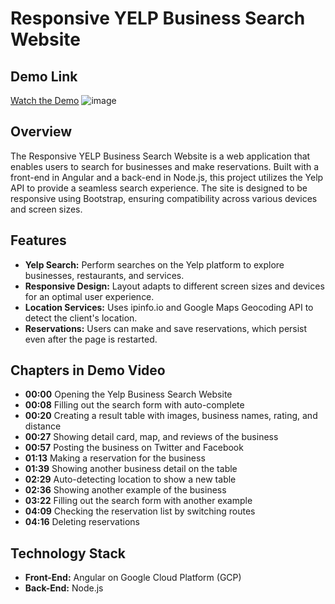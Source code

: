 # Responsive YELP Business Search Website

## Demo Link
[Watch the Demo](https://www.youtube.com/watch?v=LQl_pRFscUU)
![image](https://github.com/user-attachments/assets/7fcea364-d551-4e06-99f7-00e374acd7c6)


## Overview
The Responsive YELP Business Search Website is a web application that enables users to search for businesses and make reservations. Built with a front-end in Angular and a back-end in Node.js, this project utilizes the Yelp API to provide a seamless search experience. The site is designed to be responsive using Bootstrap, ensuring compatibility across various devices and screen sizes.

## Features
- **Yelp Search:** Perform searches on the Yelp platform to explore businesses, restaurants, and services.
- **Responsive Design:** Layout adapts to different screen sizes and devices for an optimal user experience.
- **Location Services:** Uses ipinfo.io and Google Maps Geocoding API to detect the client's location.
- **Reservations:** Users can make and save reservations, which persist even after the page is restarted.

## Chapters in Demo Video
- **00:00** Opening the Yelp Business Search Website
- **00:08** Filling out the search form with auto-complete
- **00:20** Creating a result table with images, business names, rating, and distance
- **00:27** Showing detail card, map, and reviews of the business
- **00:57** Posting the business on Twitter and Facebook
- **01:13** Making a reservation for the business
- **01:39** Showing another business detail on the table
- **02:29** Auto-detecting location to show a new table
- **02:36** Showing another example of the business
- **03:22** Filling out the search form with another example
- **04:09** Checking the reservation list by switching routes
- **04:16** Deleting reservations

## Technology Stack
- **Front-End:** Angular on Google Cloud Platform (GCP)
- **Back-End:** Node.js
